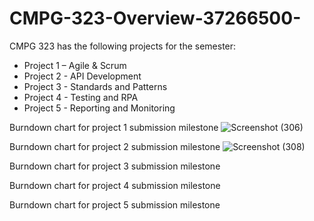 # CMPG-323-Overview-37266500-
CMPG 323 has the following projects for the semester:
- Project 1 – Agile & Scrum
- Project 2 - API Development
- Project 3 - Standards and Patterns
-  Project 4 - Testing and RPA
-  Project 5 - Reporting and Monitoring

Burndown chart for project 1 submission milestone
![Screenshot (306)](https://github.com/Radebe/CMPG-323-Overview-37266500-/assets/38373748/874c26aa-3ca1-4235-907b-784743d0bce3)

Burndown chart for project 2 submission milestone
![Screenshot (308)](https://github.com/Radebe/CMPG-323-Overview-37266500-/assets/38373748/e2a234cb-3245-43ce-94d2-c38f1b61ea49)


Burndown chart for project 3 submission milestone

Burndown chart for project 4 submission milestone

Burndown chart for project 5 submission milestone
